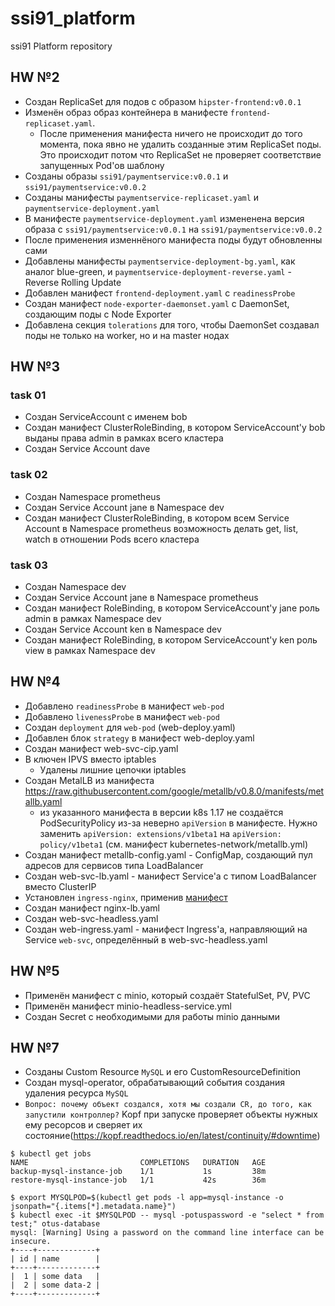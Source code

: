 # ssi91_platform
ssi91 Platform repository

## HW №2
* Создан ReplicaSet для подов с образом `hipster-frontend:v0.0.1`
* Изменён образ образ контейнера в манифесте `frontend-replicaset.yaml`. 
	* После применения манифеста ничего не происходит до того момента, пока явно не удалить созданные этим ReplicaSet поды. Это происходит потом что ReplicaSet не проверяет соответствие запущенных Pod'ов шаблону
* Созданы образы `ssi91/paymentservice:v0.0.1` и `ssi91/paymentservice:v0.0.2`
* Созданы манифесты `paymentservice-replicaset.yaml` и `paymentservice-deployment.yaml`
* В манифесте `paymentservice-deployment.yaml` измененена версия образа с `ssi91/paymentservice:v0.0.1` на `ssi91/paymentservice:v0.0.2`
* После применения изменнёного манифеста поды будут обновленны сами
* Добавлены манифесты `paymentservice-deployment-bg.yaml`, как аналог blue-green, и `paymentservice-deployment-reverse.yaml` - Reverse Rolling Update
* Добавлен манифест `frontend-deployment.yaml` с `readinessProbe`
* Создан манифест `node-exporter-daemonset.yaml` c DaemonSet, создающим поды с Node Exporter
* Добавлена секция `tolerations` для того, чтобы DaemonSet создавал поды не только на worker, но и на master нодах

## HW №3
### task 01
* Создан ServiceAccount с именем bob
* Создан манифест ClusterRoleBinding, в котором ServiceAccount'у bob выданы права admin в рамках всего кластера
* Создан Service Account dave

### task 02
* Создан Namespace prometheus
* Создан Service Account jane в Namespace dev
* Создан манифест ClusterRoleBinding, в котором всем Service Account в Namespace prometheus возможность делать get, list, watch в отношении Pods всего кластера

### task 03
* Создан Namespace dev
* Создан Service Account jane в Namespace prometheus
* Создан манифест RoleBinding, в котором ServiceAccount'у jane роль admin в рамках Namespace dev
* Создан Service Account ken в Namespace dev
* Создан манифест RoleBinding, в котором ServiceAccount'у ken роль view в рамках Namespace dev

## HW №4
* Добавлено `readinessProbe` в манифест `web-pod`
* Добавлено `livenessProbe` в манифест `web-pod`
* Создан `deployment` для `web-pod` (web-deploy.yaml)
* Добавлен блок `strategy` в манифест web-deploy.yaml
* Создан манифест web-svc-cip.yaml
* В ключен IPVS вместо iptables
	* Удалены лишние цепочки iptables
* Создан MetalLB из манифеста https://raw.githubusercontent.com/google/metallb/v0.8.0/manifests/metallb.yaml
	* из указанного манифеста в версии k8s 1.17 не создаётся PodSecurityPolicy из-за неверно `apiVersion` в манифесте. Нужно заменить `apiVersion: extensions/v1beta1` на `apiVersion: policy/v1beta1` (см. манифест kubernetes-network/metallb.yml)
* Создан манифест metallb-config.yaml - ConfigMap, создающий пул адресов для сервисов типа LoadBalancer
* Создан web-svc-lb.yaml - манифест Service'а с типом LoadBalancer вместо ClusterIP
* Установлен `ingress-nginx`, применив [манифест](https://raw.githubusercontent.com/kubernetes/ingressnginx/master/deploy/static/mandatory.yaml)
* Создан манифест nginx-lb.yaml
* Создан web-svc-headless.yaml
* Создан web-ingress.yaml - манифест Ingress'а, направляющий на Service `web-svc`, определённый в web-svc-headless.yaml

## HW №5
* Применён манифест с minio, который создаёт StatefulSet, PV, PVC
* Применён манифест minio-headless-service.yml
* Создан Secret c необходимыми для работы minio данными

## HW №7
* Созданы Custom Resource `MySQL` и его CustomResourceDefinition
* Создан mysql-operator, обрабатывающий события создания удаления ресурса `MySQL`
* ```Вопрос: почему объект создался, хотя мы создали CR, до того, как запустили контроллер?```
Kopf при запуске проверяет объекты нужных ему ресорсов и сверяет их состояние(https://kopf.readthedocs.io/en/latest/continuity/#downtime)

```
$ kubectl get jobs
NAME                         COMPLETIONS   DURATION   AGE
backup-mysql-instance-job    1/1           1s         38m
restore-mysql-instance-job   1/1           42s        36m
```

```
$ export MYSQLPOD=$(kubectl get pods -l app=mysql-instance -o jsonpath="{.items[*].metadata.name}")
$ kubectl exec -it $MYSQLPOD -- mysql -potuspassword -e "select * from test;" otus-database
mysql: [Warning] Using a password on the command line interface can be insecure.
+----+-------------+
| id | name        |
+----+-------------+
|  1 | some data   |
|  2 | some data-2 |
+----+-------------+
```